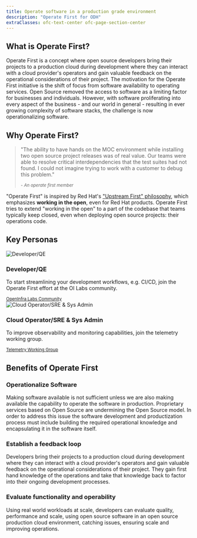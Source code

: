 ```yaml
---
title: Operate software in a production grade environment
description: "Operate First for ODH"
extraClasses: ofc-text-center ofc-page-section-center 
---
```

## What is Operate First?

Operate First is a concept where open source developers bring their projects to a production
cloud during development where they can interact with a cloud provider's operators and gain valuable
feedback on the operational considerations of their project. The motivation for the Operate First
initiative is the shift of focus from software availability to operating services. Open Source removed
the access to software as a limiting factor for businesses and individuals. However, with software
proliferating into every aspect of the business - and our world in general - resulting in ever growing
complexity of software stacks, the challenge is now operationalizing software.

## Why Operate First?

> <p>"The ability to have hands on the MOC environment while installing two open source project releases was of real value. Our teams were able to resolve critical interdependencies that the test suites had not found. I could not imagine trying to work with a customer to debug this problem."</p> <small><cite>- An operate first member</cite></small>

"Operate First" is inspired by Red Hat's ["Upstream First" philosophy](https://www.redhat.com/en/blog/what-open-source-upstream), which emphasizes **working in the open**, even for Red Hat products. Operate First tries to extend "working in the open" to a part of the codebase that teams typically keep closed, even when deploying open source projects: their operations code.

## Key Personas

<div class="pf-l-flex pf-m-align-items-stretch pf-m-justify-content-center pf-m-wrap">

  <div class="pf-c-card pf-m-flat ofc-gallery-card">
    <div class="pf-c-card__body">
      <img src="https://cdn2.vectorstock.com/i/thumbs/20/76/man-avatar-profile-vector-21372076.jpg" alt="Developer/QE">
    </div>
    <div class="pf-c-card__title">
      <h3>Developer/QE</h3>
    </div>
    <div class="pf-c-card__body">
      <p>To start streamlining your development workflows, e.g. CI/CD, join the Operate First effort at the OI Labs community.</p>
      <small><a href="https://github.com/open-infrastructure-labs/operate-first-workloads" target="_blank">OpenInfra Labs Community</a></small>
    </div>
  </div>

  <div class="pf-c-card pf-m-flat ofc-gallery-card">
    <div class="pf-c-card__body">
      <img src="https://cdn2.vectorstock.com/i/thumbs/20/76/man-avatar-profile-vector-21372076.jpg" alt="Cloud Operator/SRE &amp; Sys Admin">
    </div>
    <div class="pf-c-card__title">
      <h3>Cloud Operator/SRE &amp; Sys Admin</h3>
    </div>
    <div class="pf-c-card__body">
      <p>To improve observability and monitoring capabilities, join the telemetry working group.</p>
      <small><a href="https://openinfralabs.org/telemetry/" target="_blank">Telemetry Working Group</a></small>
    </div>
  </div>

</div>

## Benefits of Operate First

<div class="pf-l-flex pf-m-align-items-stretch pf-m-justify-content-center pf-m-wrap">

  <div class="pf-c-card pf-m-flat ofc-gallery-card">
    <div class="pf-c-card__title">
      <h3>Operationalize Software</h3>
    </div>
    <div class="pf-c-card__body">
      <p>Making software available is not sufficient unless we are also making available the
        capability to operate the software in production. Proprietary services based on Open Source are undermining
        the
        Open Source model. In order to address this issue the software development and productization process must
        include building the required operational knowledge and encapsulating it in the software itself.</p>
    </div>
  </div>

  <div class="pf-c-card pf-m-flat ofc-gallery-card">
    <div class="pf-c-card__title">
      <h3>Establish a feedback loop</h3>
    </div>
    <div class="pf-c-card__body">
      <p>Developers bring their projects to a production cloud during development where they can
        interact with a cloud provider's operators and gain valuable feedback on the operational considerations of
        their project.
        They gain first hand knowledge of the operations and take that knowledge back to factor into their ongoing
        development processes.</p>
    </div>
  </div>

  <div class="pf-c-card pf-m-flat ofc-gallery-card">
    <div class="pf-c-card__title">
      <h3>Evaluate functionality and operability</h3>
    </div>
    <div class="pf-c-card__body">
      <p>Using real world workloads at scale, developers can evaluate quality, performance and
        scale, using open source software in an open source production cloud environment, catching issues, ensuring
        scale and improving operations.</p>
    </div>
  </div>

</div>
